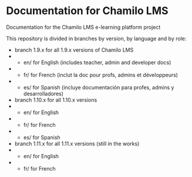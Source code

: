 Documentation for Chamilo LMS
=============================

Documentation for the Chamilo LMS e-learning platform project

This repository is divided in branches by version, by language and by role:

* branch 1.9.x for all 1.9.x versions of Chamilo LMS
* * en/ for English (includes teacher, admin and developer docs)
* * fr/ for French (inclut la doc pour profs, admins et développeurs)
* * es/ for Spanish (incluye documentación para profes, admins y desarrolladores)
* branch 1.10.x for all 1.10.x versions
* * en/ for English
* * fr/ for French
* * es/ for Spanish
* branch 1.11.x for all 1.11.x versions (still in the works)
* * en/ for English
* * fr/ for French
